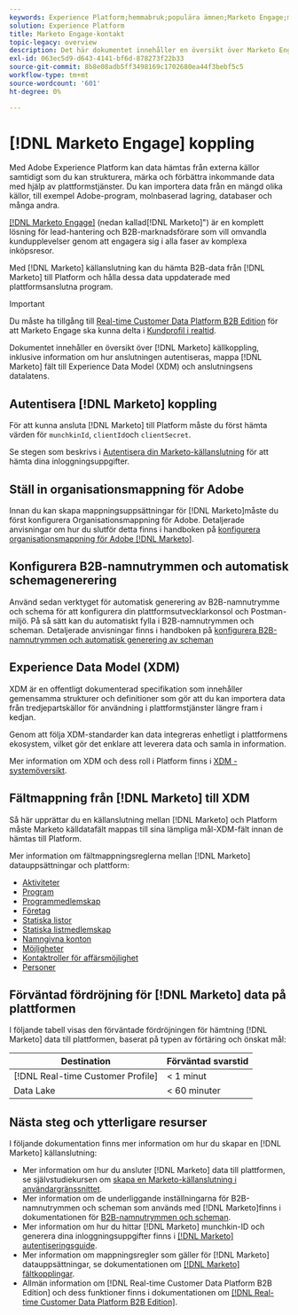 ```yaml
---
keywords: Experience Platform;hemmabruk;populära ämnen;Marketo Engage;markering för att engagera;markering för
solution: Experience Platform
title: Marketo Engage-kontakt
topic-legacy: overview
description: Det här dokumentet innehåller en översikt över Marketo Engage-källkopplingen, inklusive information om autentisering, mappning och datalatens.
exl-id: 063ec5d9-d643-4141-bf6d-878273f22b33
source-git-commit: 8b8e08adb5ff3498169c1702680ea44f3bebf5c5
workflow-type: tm+mt
source-wordcount: '601'
ht-degree: 0%

---
```


# [!DNL Marketo Engage] koppling

Med Adobe Experience Platform kan data hämtas från externa källor samtidigt som du kan strukturera, märka och förbättra inkommande data med hjälp av plattformstjänster. Du kan importera data från en mängd olika källor, till exempel Adobe-program, molnbaserad lagring, databaser och många andra.

[[!DNL Marketo Engage]](https://www.marketo.com/software/) (nedan kallad[!DNL Marketo]&quot;) är en komplett lösning för lead-hantering och B2B-marknadsförare som vill omvandla kundupplevelser genom att engagera sig i alla faser av komplexa inköpsresor.

Med [!DNL Marketo] källanslutning kan du hämta B2B-data från [!DNL Marketo] till Platform och hålla dessa data uppdaterade med plattformsanslutna program.

>[!IMPORTANT]
>
>Du måste ha tillgång till [Real-time Customer Data Platform B2B Edition](../../../../rtcdp/b2b-overview.md) för att Marketo Engage ska kunna delta i [Kundprofil i realtid](../../../../profile/home.md).

Dokumentet innehåller en översikt över [!DNL Marketo] källkoppling, inklusive information om hur anslutningen autentiseras, mappa [!DNL Marketo] fält till Experience Data Model (XDM) och anslutningsens datalatens.

## Autentisera [!DNL Marketo] koppling

För att kunna ansluta [!DNL Marketo] till Platform måste du först hämta värden för `munchkinId`, `clientId`och `clientSecret`.

Se stegen som beskrivs i [Autentisera din Marketo-källanslutning](./marketo-auth.md) för att hämta dina inloggningsuppgifter.

## Ställ in organisationsmappning för Adobe

Innan du kan skapa mappningsuppsättningar för [!DNL Marketo]måste du först konfigurera Organisationsmappning för Adobe. Detaljerade anvisningar om hur du slutför detta finns i handboken på [konfigurera organisationsmappning för Adobe [!DNL Marketo]](https://experienceleague.adobe.com/docs/marketo/using/product-docs/core-marketo-concepts/miscellaneous/set-up-adobe-organization-mapping.html).

## Konfigurera B2B-namnutrymmen och automatisk schemagenerering

Använd sedan verktyget för automatisk generering av B2B-namnutrymme och schema för att konfigurera din plattformsutvecklarkonsol och Postman-miljö. På så sätt kan du automatiskt fylla i B2B-namnutrymmen och scheman. Detaljerade anvisningar finns i handboken på [konfigurera B2B-namnutrymmen och automatisk generering av scheman](./marketo-namespaces.md)

## Experience Data Model (XDM)

XDM är en offentligt dokumenterad specifikation som innehåller gemensamma strukturer och definitioner som gör att du kan importera data från tredjepartskällor för användning i plattformstjänster längre fram i kedjan.

Genom att följa XDM-standarder kan data integreras enhetligt i plattformens ekosystem, vilket gör det enklare att leverera data och samla in information.

Mer information om XDM och dess roll i Platform finns i [XDM - systemöversikt](../../../../xdm/home.md).

## Fältmappning från [!DNL Marketo] till XDM

Så här upprättar du en källanslutning mellan [!DNL Marketo] och Platform måste Marketo källdatafält mappas till sina lämpliga mål-XDM-fält innan de hämtas till Platform.

Mer information om fältmappningsreglerna mellan [!DNL Marketo] datauppsättningar och plattform:

* [Aktiviteter](../mapping/marketo.md#activities)
* [Program](../mapping/marketo.md#programs)
* [Programmedlemskap](../mapping/marketo.md#program-memberships)
* [Företag](../mapping/marketo.md#companies)
* [Statiska listor](../mapping/marketo.md#static-lists)
* [Statiska listmedlemskap](../mapping/marketo.md#static-list-memberships)
* [Namngivna konton](../mapping/marketo.md#named-accounts)
* [Möjligheter](../mapping/marketo.md#opportunities)
* [Kontaktroller för affärsmöjlighet](../mapping/marketo.md#opportunity-contact-roles)
* [Personer](../mapping/marketo.md#persons)

## Förväntad fördröjning för [!DNL Marketo] data på plattformen

I följande tabell visas den förväntade fördröjningen för hämtning [!DNL Marketo] data till plattformen, baserat på typen av förtäring och önskat mål:

| Destination | Förväntad svarstid |
| ----------- | ---------------- |
| [!DNL Real-time Customer Profile] | &lt; 1 minut |
| Data Lake | &lt; 60 minuter |

## Nästa steg och ytterligare resurser

I följande dokumentation finns mer information om hur du skapar en [!DNL Marketo] källanslutning:

* Mer information om hur du ansluter [!DNL Marketo] data till plattformen, se självstudiekursen om [skapa en Marketo-källanslutning i användargränssnittet](../../../tutorials/ui/create/adobe-applications/marketo.md).
* Mer information om de underliggande inställningarna för B2B-namnutrymmen och scheman som används med [!DNL Marketo]finns i dokumentationen för [B2B-namnutrymmen och scheman](./marketo-namespaces.md).
* Mer information om hur du hittar [!DNL Marketo] munchkin-ID och generera dina inloggningsuppgifter finns i [[!DNL Marketo] autentiseringsguide](./marketo-auth.md).
* Mer information om mappningsregler som gäller för [!DNL Marketo] datauppsättningar, se dokumentationen om [[!DNL Marketo] fältkopplingar](../mapping/marketo.md).
* Allmän information om [!DNL Real-time Customer Data Platform B2B Edition] och dess funktioner finns i dokumentationen om [[!DNL Real-time Customer Data Platform B2B Edition]](../../../../rtcdp/b2b-overview.md).
